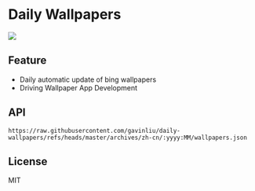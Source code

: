 # Daily Wallpapers
  
![](https://www.bing.com/th?id=OHR.JoshuaStars_ZH-CN1375098210_UHD.jpg)

## Feature

- Daily automatic update of bing wallpapers
- Driving Wallpaper App Development

## API

```
https://raw.githubusercontent.com/gavinliu/daily-wallpapers/refs/heads/master/archives/zh-cn/:yyyy:MM/wallpapers.json
```

## License

MIT
  